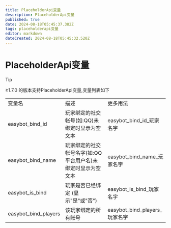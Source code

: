 ```yaml
---
title: PlaceholderApi变量
description: PlaceholderApi变量
published: true
date: 2024-08-18T05:45:37.382Z
tags: placeholderapi变量
editor: markdown
dateCreated: 2024-08-18T05:45:32.520Z
---
```

 # PlaceholderApi变量
> [!TIP]
> ≥1.7.0 的版本支持PlaceholderApi变量,变量列表如下

|  |  |  |
| --- | --- | --- |
| 变量名 | 描述 | 更多用法 |
| easybot\_bind\_id | 玩家绑定的社交帐号(如:QQ)未绑定时显示为空文本 | easybot\_bind\_id\_玩家名字 |
| easybot\_bind\_name | 玩家绑定的社交帐号名字(如:QQ平台用户名)未绑定时显示为空文本 | easybot\_bind\_name\_玩家名字 |
| easybot\_is\_bind | 玩家是否已经绑定 (显示"是"或"否") | easybot\_is\_bind\_玩家名字 |
| easybot\_bind\_players | 该玩家绑定的所有账号 | easybot\_bind\_players\_玩家名字 |


